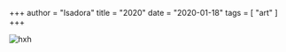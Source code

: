 +++
author = "Isadora"
title = "2020"
date = "2020-01-18"
tags = [
    "art"
]
+++

![hxh](/images/killua-gon.png)